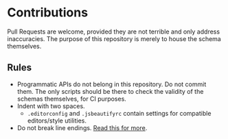 # Contributions

Pull Requests are welcome, provided they are not terrible and only address inaccuracies.  The purpose of this repository is merely to house the schema themselves.

## Rules

* Programmatic APIs do not belong in this repository.  Do not commit them.  The only scripts should be there to check the validity of the schemas themselves, for CI purposes.
* Indent with two spaces.
  * `.editorconfig` and `.jsbeautifyrc` contain settings for compatible editors/style utilities.
* Do not break line endings.  [Read this for more](https://help.github.com/articles/dealing-with-line-endings/).
